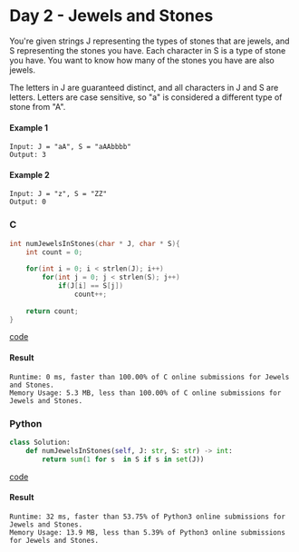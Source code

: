 # Day 2 - Jewels and Stones
You're given strings J representing the types of stones that are jewels, and S representing the stones you have.  Each character in S is a type of stone you have.  You want to know how many of the stones you have are also jewels.

The letters in J are guaranteed distinct, and all characters in J and S are letters. Letters are case sensitive, so "a" is considered a different type of stone from "A".

#### Example 1
```
Input: J = "aA", S = "aAAbbbb"
Output: 3
```

#### Example 2
```
Input: J = "z", S = "ZZ"
Output: 0
```

### C
```C
int numJewelsInStones(char * J, char * S){
    int count = 0;
    
    for(int i = 0; i < strlen(J); i++)
        for(int j = 0; j < strlen(S); j++)
            if(J[i] == S[j])
                count++;
    
    return count;
}
```
[code](C/jewels-and-stones.c)

#### Result
```
Runtime: 0 ms, faster than 100.00% of C online submissions for Jewels and Stones.
Memory Usage: 5.3 MB, less than 100.00% of C online submissions for Jewels and Stones.
```

### Python
```python
class Solution:
    def numJewelsInStones(self, J: str, S: str) -> int:
        return sum(1 for s  in S if s in set(J))
```
[code](Python/jewels-and-stones.py)

#### Result
```
Runtime: 32 ms, faster than 53.75% of Python3 online submissions for Jewels and Stones.
Memory Usage: 13.9 MB, less than 5.39% of Python3 online submissions for Jewels and Stones.
```
